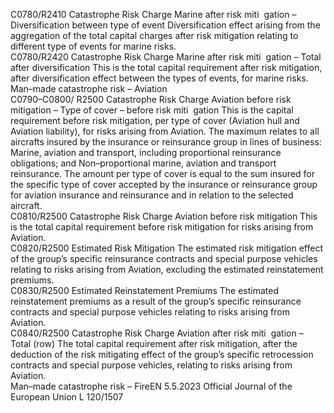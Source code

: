  
C0780/R2410  Catastrophe Risk Charge 
Marine after risk miti ­
gation – Diversification 
between type of event  Diversification effect arising from the aggregation of the total capital charges after 
risk mitigation relating to different type of events for marine risks.  
C0780/R2420  Catastrophe Risk Charge 
Marine after risk miti ­
gation – Total after 
diversification  This is the total capital requirement after risk mitigation, after diversification effect 
between the types of events, for marine risks.  
Man–made catastrophe 
risk – Aviation  
C0790–C0800/ 
R2500  Catastrophe Risk Charge 
Aviation before risk 
mitigation –  Type of 
cover – before risk miti ­
gation  This is the capital requirement before risk mitigation, per type of cover (Aviation 
hull and Aviation liability), for risks arising from Aviation. 
The maximum relates to all aircrafts insured by the insurance or reinsurance 
group in lines of business: 
Marine, aviation and transport, including proportional reinsurance obligations; 
and 
Non–proportional marine, aviation and transport reinsurance. 
The amount per type of cover is equal to the sum insured for the specific type of 
cover accepted by the insurance or reinsurance group for aviation insurance and 
reinsurance and in relation to the selected aircraft.  
C0810/R2500  Catastrophe Risk Charge 
Aviation before risk 
mitigation  This is the total capital requirement before risk mitigation for risks arising from 
Aviation.  
C0820/R2500  Estimated Risk Mitigation  The estimated risk mitigation effect of the group’s specific reinsurance contracts 
and special purpose vehicles relating to risks arising from Aviation, excluding the 
estimated reinstatement premiums.  
C0830/R2500  Estimated Reinstatement 
Premiums  The estimated reinstatement premiums as a result of the group’s specific 
reinsurance contracts and special purpose vehicles relating to risks arising from 
Aviation.  
C0840/R2500  Catastrophe Risk Charge 
Aviation after risk miti ­
gation – Total (row)  The total capital requirement after risk mitigation, after the deduction of the risk 
mitigating effect of the group’s specific retrocession contracts and special purpose 
vehicles, relating to risks arising from Aviation.  
Man–made catastrophe 
risk – FireEN  5.5.2023 Official Journal of the European Union L 120/1507